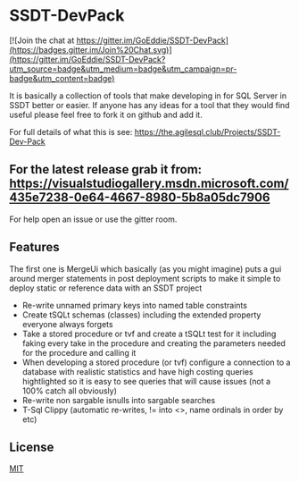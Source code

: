 # SSDT-DevPack

[![Join the chat at https://gitter.im/GoEddie/SSDT-DevPack](https://badges.gitter.im/Join%20Chat.svg)](https://gitter.im/GoEddie/SSDT-DevPack?utm_source=badge&utm_medium=badge&utm_campaign=pr-badge&utm_content=badge)

It is basically a collection of tools that make developing in for SQL Server in SSDT better or easier. If anyone has any ideas for a tool that they would find useful please feel free to fork it on github and add it.

For full details of what this is see: <https://the.agilesql.club/Projects/SSDT-Dev-Pack>

## For the latest release grab it from: <https://visualstudiogallery.msdn.microsoft.com/435e7238-0e64-4667-8980-5b8a05dc7906>

For help open an issue or use the gitter room.


## Features

The first one is MergeUi which basically (as you might imagine) puts a gui around merger statements in post deployment scripts to make it simple to deploy static or reference data with an SSDT project

 - Re-write unnamed primary keys into named table constraints
 - Create tSQLt schemas (classes) including the extended property everyone always forgets
 - Take a stored procedure or tvf and create a tSQLt test for it including faking every take in the procedure and creating the parameters needed for the procedure and calling it
 - When developing a stored procedure (or tvf) configure a connection to a database with realistic statistics and have high costing queries hightlighted so it is easy to see queries that will cause issues (not a 100% catch all obviously)
 - Re-write non sargable isnulls into sargable searches
 - T-Sql Clippy (automatic re-writes, != into <>, name ordinals in order by etc)

## License
[MIT](/License.md)
